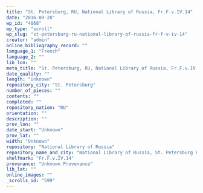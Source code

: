 ```yaml
---
title: "St. Petersburg, RU, National Library of Russia, Fr.F.v.IV.14"
date: "2016-09-28"
wp_id: "4868"
wp_type: "scroll"
wp_slug: "st-petersburg-ru-national-library-of-russia-fr-f-v-iv-14"
creator: "admin"
online_bibliography_record: ""
language_1: "French"
language_2: ""
lib_lon: ""
meta_title: "St. Petersburg, RU, National Library of Russia, Fr.F.v.IV.14"
date_quality: ""
length: "Unknown"
repository_city: "St. Petersburg"
number_of_pieces: ""
contents: ""
completed: ""
repository_nation: "RU"
orientation: ""
description: ""
prov_lon: ""
date_start: "Unknown"
prov_lat: ""
width: "Unknown"
repository: "National Library of Russia"
repository_name_and_city: "National Library of Russia, St. Petersburg RU"
shelfmark: "Fr.F.v.IV.14"
provenance: "Unknown Provenance"
lib_lat: ""
online_images: ""
_scrolls_id: "599"
---
```



